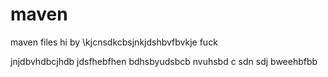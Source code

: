# maven
maven files
hi
by 
\kjcnsdkcbsjnkjdshbvfbvkje
fuck

jnjdbvhdbcjhdb jdsfhebfhen
bdhsbyudsbcb  nvuhsbd c sdn sdj
bweehbfbb
